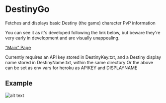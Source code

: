 # DestinyGo
Fetches and displays basic Destiny (the game) character PvP information

You can see it as it's developed following the link below, but beware they're very early in development and are visually unappealing.

["Main" Page](https://arcane-lowlands-89340.herokuapp.com/index)

Currently requires an API key stored in DestinyKey.txt, and a Destiny display name stored in DestinyName.txt, within the same directory
Or the above can be set as env vars for heroku as APIKEY and DISPLAYNAME

## Example

![alt text](http://i.imgur.com/elYeu7I.png)
